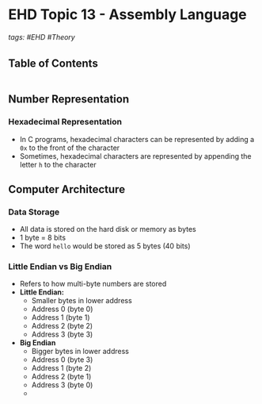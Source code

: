 # EHD Topic 13 - Assembly Language

###### tags: #EHD #Theory 

## Table of Contents
```toc
```

## Number Representation
### Hexadecimal Representation
- In C programs, hexadecimal characters can be represented by adding a `0x` to the front of the character
- Sometimes, hexadecimal characters are represented by appending the letter `h` to the character

## Computer Architecture
### Data Storage
- All data is stored on the hard disk or memory as bytes
- 1 byte = 8 bits
- The word `hello` would be stored as 5 bytes (40 bits)

### Little Endian vs Big Endian
- Refers to how multi-byte numbers are stored
- **Little Endian:**
	- Smaller bytes in lower address
	- Address 0 (byte 0)
	- Address 1 (byte 1)
	- Address 2 (byte 2)
	- Address 3 (byte 3)
- **Big Endian**
	- Bigger bytes in lower address
	- Address 0 (byte 3)
	- Address 1 (byte 2)
	- Address 2 (byte 1)
	- Address 3 (byte 0)
	- 